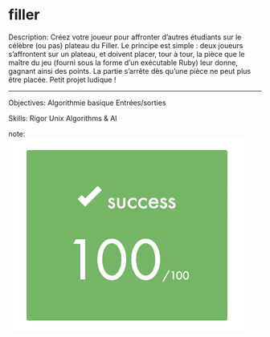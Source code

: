 # filler

Description:
Créez votre joueur pour affronter d’autres étudiants sur le célèbre (ou pas) plateau du Filler. Le principe est simple : deux joueurs s’affrontent sur un plateau, et doivent placer, tour à tour, la pièce que le maître du jeu (fourni sous la forme d’un exécutable Ruby) leur donne, gagnant ainsi des points. La partie s’arrête dès qu’une pièce ne peut plus être placée. Petit projet ludique !

-----

Objectives:
    Algorithmie basique
    Entrées/sorties

Skills:
    Rigor
    Unix
    Algorithms & AI

note:
    ![alt text](img/mark.png)